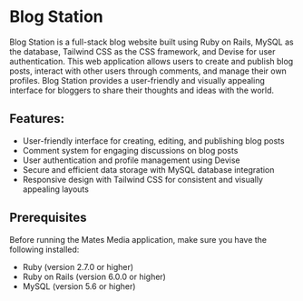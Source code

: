 # Blog Station

Blog Station is a full-stack blog website built using Ruby on Rails, MySQL as the database, Tailwind CSS as the CSS framework, and Devise for user authentication. This web application allows users to create and publish blog posts, interact with other users through comments, and manage their own profiles. Blog Station provides a user-friendly and visually appealing interface for bloggers to share their thoughts and ideas with the world.

## Features:

- User-friendly interface for creating, editing, and publishing blog posts
- Comment system for engaging discussions on blog posts
- User authentication and profile management using Devise
- Secure and efficient data storage with MySQL database integration
- Responsive design with Tailwind CSS for consistent and visually appealing layouts

  
## Prerequisites

Before running the Mates Media application, make sure you have the following installed:
- Ruby (version 2.7.0 or higher)
- Ruby on Rails (version 6.0.0 or higher)
- MySQL (version 5.6 or higher)
